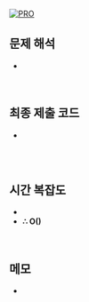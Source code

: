 [![PRO]][Link]

## 문제 해석

-

<br>

## 최종 제출 코드

-

```js

```

<br>

## 시간 복잡도

-
-   **∴ O()**

<br>

## 메모

-

<!---------------------------------------------------------------------------->

[PRO]: https://github.com/GoSSaChin/algorithm-js/assets/107768516/67c43b52-bc3f-4571-a249-5519021afbb0
[Link]: https://school.programmers.co.kr/learn/courses/30/lessons/12930
